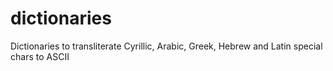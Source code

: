 # dictionaries
Dictionaries to transliterate Cyrillic, Arabic, Greek, Hebrew and Latin special chars to ASCII
